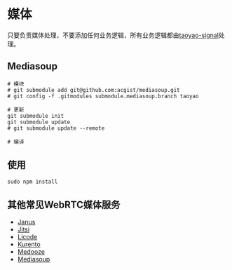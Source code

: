 # 媒体

只要负责媒体处理，不要添加任何业务逻辑，所有业务逻辑都由[taoyao-signal](../taoyao-signal)处理。

## Mediasoup

```
# 模块
# git submodule add git@github.com:acgist/mediasoup.git
# git config -f .gitmodules submodule.mediasoup.branch taoyao

# 更新
git submodule init  
git submodule update
# git submodule update --remote

# 编译

```

## 使用

```
sudo npm install
```

## 其他常见WebRTC媒体服务

* [Janus](https://github.com/meetecho/janus-gateway/)
* [Jitsi](https://github.com/jitsi)
* [Licode](https://github.com/lynckia/licode)
* [Kurento](https://github.com/Kurento/kurento-media-server)
* [Medooze](https://github.com/medooze/media-server)
* [Mediasoup](https://github.com/versatica/mediasoup)
